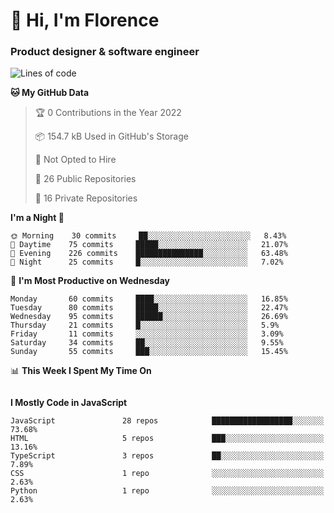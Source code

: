 <h1>👋 Hi, I'm Florence</h1>
<h3>Product designer & software engineer</h3>



<!--START_SECTION:waka-->
![Lines of code](https://img.shields.io/badge/From%20Hello%20World%20I%27ve%20Written-1%20Million%20lines%20of%20code-blue)

**🐱 My GitHub Data** 

> 🏆 0 Contributions in the Year 2022
 > 
> 📦 154.7 kB Used in GitHub's Storage 
 > 
> 🚫 Not Opted to Hire
 > 
> 📜 26 Public Repositories 
 > 
> 🔑 16 Private Repositories  
 > 
**I'm a Night 🦉** 

```text
🌞 Morning    30 commits     ██░░░░░░░░░░░░░░░░░░░░░░░   8.43% 
🌆 Daytime    75 commits     █████░░░░░░░░░░░░░░░░░░░░   21.07% 
🌃 Evening    226 commits    ███████████████░░░░░░░░░░   63.48% 
🌙 Night      25 commits     █░░░░░░░░░░░░░░░░░░░░░░░░   7.02%

```
📅 **I'm Most Productive on Wednesday** 

```text
Monday       60 commits     ████░░░░░░░░░░░░░░░░░░░░░   16.85% 
Tuesday      80 commits     █████░░░░░░░░░░░░░░░░░░░░   22.47% 
Wednesday    95 commits     ██████░░░░░░░░░░░░░░░░░░░   26.69% 
Thursday     21 commits     █░░░░░░░░░░░░░░░░░░░░░░░░   5.9% 
Friday       11 commits     ░░░░░░░░░░░░░░░░░░░░░░░░░   3.09% 
Saturday     34 commits     ██░░░░░░░░░░░░░░░░░░░░░░░   9.55% 
Sunday       55 commits     ███░░░░░░░░░░░░░░░░░░░░░░   15.45%

```


📊 **This Week I Spent My Time On** 

```text
```

**I Mostly Code in JavaScript** 

```text
JavaScript               28 repos            ██████████████████░░░░░░░   73.68% 
HTML                     5 repos             ███░░░░░░░░░░░░░░░░░░░░░░   13.16% 
TypeScript               3 repos             ██░░░░░░░░░░░░░░░░░░░░░░░   7.89% 
CSS                      1 repo              ░░░░░░░░░░░░░░░░░░░░░░░░░   2.63% 
Python                   1 repo              ░░░░░░░░░░░░░░░░░░░░░░░░░   2.63%

```



<!--END_SECTION:waka-->
